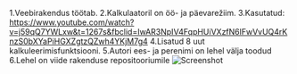 1.Veebirakendus töötab.
2.Kalkulaatoril on öö- ja päevarežiim.
3.Kasutatud: https://www.youtube.com/watch?v=j59qQ7YWLxw&t=1267s&fbclid=IwAR3NpIV4FqpHUiVXzfN6lFwVvUQ4rKnzS0bXYaPiHGXZgtzQZwh4YKjM7g4
4.Lisatud 8 uut kalkuleerimisfunktsiooni.
5.Autori ees- ja perenimi on lehel välja toodud
6.Lehel on viide rakenduse repositooriumile
![Screenshot](![https://github.com/marisjo/3kodutoo/blob/master/Screenshot%202020-05-15%20at%2003.40.45.png])
